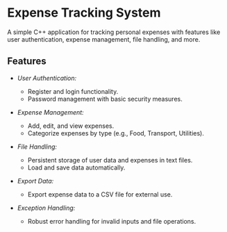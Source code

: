# Expense Tracking System

A simple C++ application for tracking personal expenses with features like user authentication, expense management, file handling, and more.

## Features

- *User Authentication:*
  - Register and login functionality.
  - Password management with basic security measures.

- *Expense Management:*
  - Add, edit, and view expenses.
  - Categorize expenses by type (e.g., Food, Transport, Utilities).
  
- *File Handling:*
  - Persistent storage of user data and expenses in text files.
  - Load and save data automatically.

- *Export Data:*
  - Export expense data to a CSV file for external use.

- *Exception Handling:*
  - Robust error handling for invalid inputs and file operations.
